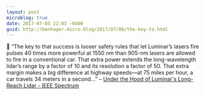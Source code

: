 ```yaml
---
layout: post
microblog: true
date: 2017-07-05 22:03 -0400
guid: http://benhager.micro.blog/2017/07/06/the-key-to.html
---
```

🚗 “The key to that success is looser safety rules that let Luminar’s lasers fire pulses 40 times more powerful at 1550 nm than 905-nm lasers are allowed to fire in a conventional car. That extra power extends the long-wavelength lidar’s range by a factor of 10 and its resolution a factor of 50. That extra margin makes a big difference at highway speeds—at 75 miles per hour, a car travels 34 meters in a second…” – [Under the Hood of Luminar's Long-Reach Lidar - IEEE Spectrum](http://spectrum.ieee.org/cars-that-think/transportation/self-driving/under-the-hood-of-luminars-long-reach-lidar)
